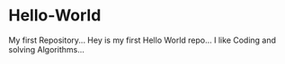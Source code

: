 # Hello-World
My first Repository...
Hey is my first Hello World repo...
I like Coding and solving Algorithms...
